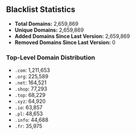 ## Blacklist Statistics

- **Total Domains:** 2,659,869
- **Unique Domains:** 2,659,869
- **Added Domains Since Last Version:** 2,659,869
- **Removed Domains Since Last Version:** 0

### Top-Level Domain Distribution

-  `.com`: 1,211,653
-  `.org`: 225,589
-  `.net`: 164,521
-  `.shop`: 77,293
-  `.top`: 68,229
-  `.xyz`: 64,920
-  `.io`: 63,857
-  `.pl`: 48,653
-  `.info`: 44,688
-  `.fr`: 35,975

